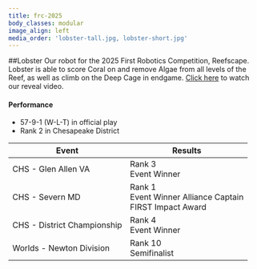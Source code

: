 ```yaml
---
title: frc-2025
body_classes: modular
image_align: left
media_order: 'lobster-tall.jpg, lobster-short.jpg'
---
```


##Lobster
Our robot for the 2025 First Robotics Competition, Reefscape. Lobster is able to score Coral on and remove Algae from all levels of the Reef, as well as climb on the Deep Cage in endgame. [Click here](https://www.youtube.com/watch?v=foMMURS_dLU) to watch our reveal video.

#### Performance
* 57-9-1 (W-L-T) in official play
* Rank 2 in Chesapeake District

<html>
<table class="table table-striped table-hover">
  <thead> 
    <tr>
        <th>Event</th>
        <th>Results</th>
      </tr>
    </thead>
  <tbody>
     <tr>
        <td> CHS - Glen Allen VA  </td>
        <td> Rank 3 <br> Event Winner </td>
      </tr>
      <tr>
        <td> CHS - Severn MD </td>
        <td> Rank 1 <br> Event Winner Alliance Captain  <br> FIRST Impact Award </td>
      </tr>
      <tr>
        <td> CHS - District Championship </td>
        <td> Rank 4 <br> Event Winner </td>
      </tr>
      <tr>
        <td> Worlds - Newton Division </td>
        <td> Rank 10 <br> Semifinalist </td>
      </tr>
  </tbody>
</table>
</html>

